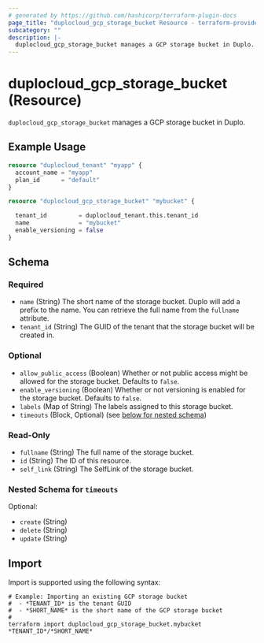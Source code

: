 ```yaml
---
# generated by https://github.com/hashicorp/terraform-plugin-docs
page_title: "duplocloud_gcp_storage_bucket Resource - terraform-provider-duplocloud"
subcategory: ""
description: |-
  duplocloud_gcp_storage_bucket manages a GCP storage bucket in Duplo.
---
```


# duplocloud_gcp_storage_bucket (Resource)

`duplocloud_gcp_storage_bucket` manages a GCP storage bucket in Duplo.

## Example Usage

```terraform
resource "duplocloud_tenant" "myapp" {
  account_name = "myapp"
  plan_id      = "default"
}

resource "duplocloud_gcp_storage_bucket" "mybucket" {

  tenant_id         = duplocloud_tenant.this.tenant_id
  name              = "mybucket"
  enable_versioning = false
}
```

<!-- schema generated by tfplugindocs -->
## Schema

### Required

- `name` (String) The short name of the storage bucket.  Duplo will add a prefix to the name.  You can retrieve the full name from the `fullname` attribute.
- `tenant_id` (String) The GUID of the tenant that the storage bucket will be created in.

### Optional

- `allow_public_access` (Boolean) Whether or not public access might be allowed for the storage bucket. Defaults to `false`.
- `enable_versioning` (Boolean) Whether or not versioning is enabled for the storage bucket. Defaults to `false`.
- `labels` (Map of String) The labels assigned to this storage bucket.
- `timeouts` (Block, Optional) (see [below for nested schema](#nestedblock--timeouts))

### Read-Only

- `fullname` (String) The full name of the storage bucket.
- `id` (String) The ID of this resource.
- `self_link` (String) The SelfLink of the storage bucket.

<a id="nestedblock--timeouts"></a>
### Nested Schema for `timeouts`

Optional:

- `create` (String)
- `delete` (String)
- `update` (String)

## Import

Import is supported using the following syntax:

```shell
# Example: Importing an existing GCP storage bucket
#  - *TENANT_ID* is the tenant GUID
#  - *SHORT_NAME* is the short name of the GCP storage bucket
#
terraform import duplocloud_gcp_storage_bucket.mybucket *TENANT_ID*/*SHORT_NAME*
```
